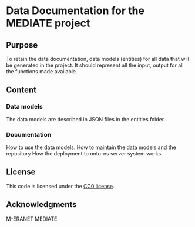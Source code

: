 # Data Documentation for the MEDIATE project

## Purpose

To retain the data documentation, data models (entities) for all data that will be generated in the project.
It should represent all the input, output for all the functions made available.

## Content

### Data models

The data models are described in JSON files in the entities folder.


### Documentation

How to use the data models.
How to maintain the data models and the repository
How the deployment to onto-ns server system works

## License

This code is licensed under the [CC0 license](LICENSE).

## Acknowledgments

M-ERANET MEDIATE